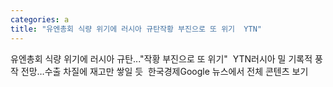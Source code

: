 ```yaml
---
categories: a
title: "유엔총회 식량 위기에 러시아 규탄작황 부진으로 또 위기  YTN"
---
```

유엔총회 식량 위기에 러시아 규탄..."작황 부진으로 또 위기"&nbsp;&nbsp;YTN러시아 밀 기록적 풍작 전망…수출 차질에 재고만 쌓일 듯&nbsp;&nbsp;한국경제Google 뉴스에서 전체 콘텐츠 보기